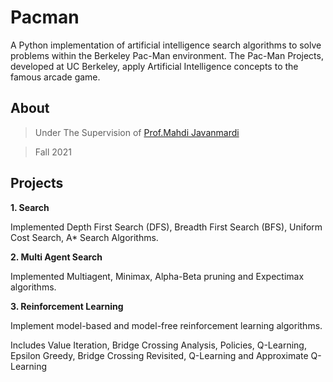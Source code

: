 # Pacman


A Python implementation of artificial intelligence search algorithms to solve problems within the Berkeley Pac-Man environment. The Pac-Man Projects, developed at UC Berkeley, apply Artificial Intelligence concepts to the famous arcade game.


## About

> Under The Supervision of [Prof.Mahdi Javanmardi](https://scholar.google.co.jp/citations?user=6Za8HuYAAAAJ&hl=en)

> Fall 2021

## Projects


__1. Search__

Implemented Depth First Search (DFS), Breadth First Search (BFS), Uniform Cost Search, A* Search Algorithms.


__2. Multi Agent Search__

Implemented Multiagent, Minimax, Alpha-Beta pruning and Expectimax algorithms.
  
__3. Reinforcement Learning__

Implement model-based and model-free reinforcement learning algorithms.

Includes Value Iteration, Bridge Crossing Analysis, Policies, Q-Learning, Epsilon Greedy, Bridge Crossing Revisited, Q-Learning and Approximate Q-Learning
